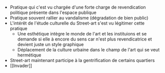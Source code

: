 - Pratique qui c'est vu chargée d'une forte charge de revendication politique présente dans l'espace publique
- Pratique souvent rallier au vandalisme (dégradation de bien public)
- L'intérêt de l'étude culturelle du Street-art s'est vu légitimer cette pratique
	- Une esthétique intègre le monde de l'art et les instituions et se demande si elle à encore du sens car n'est plus revendicatrice et devient juste un style graphique
	- Déplacement de la culture urbaine dans le champ de l'art qui se veut hermétique
- Street-art maintenant participe à la gentrification de certains quartiers
- [[Invader]]